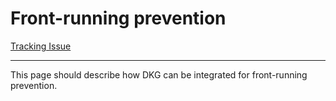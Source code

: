 # Front-running prevention

[Tracking Issue](https://github.com/anomanetwork/anoma/issues/42)

---

This page should describe how DKG can be integrated for front-running prevention.
